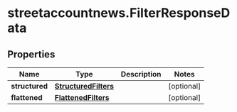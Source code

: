 # streetaccountnews.FilterResponseData

## Properties

Name | Type | Description | Notes
------------ | ------------- | ------------- | -------------
**structured** | [**StructuredFilters**](StructuredFilters.md) |  | [optional] 
**flattened** | [**FlattenedFilters**](FlattenedFilters.md) |  | [optional] 


